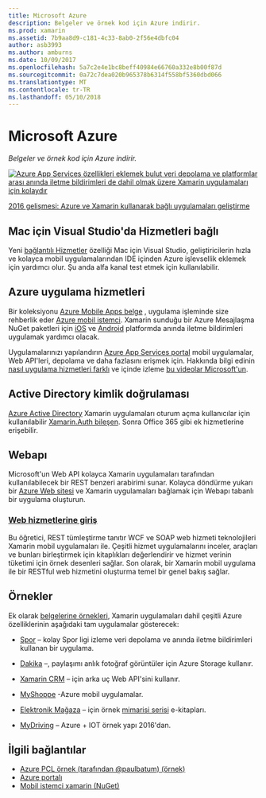 ```yaml
---
title: Microsoft Azure
description: Belgeler ve örnek kod için Azure indirir.
ms.prod: xamarin
ms.assetid: 7b9aa8d9-c181-4c33-8ab0-2f56e4dbfc04
author: asb3993
ms.author: amburns
ms.date: 10/09/2017
ms.openlocfilehash: 5a7c2e4e1bc8beff40984e66760a332e8b00f87d
ms.sourcegitcommit: 0a72c7dea020b965378b6314f558bf5360dbd066
ms.translationtype: MT
ms.contentlocale: tr-TR
ms.lasthandoff: 05/10/2018
---
```

# <a name="microsoft-azure"></a>Microsoft Azure

_Belgeler ve örnek kod için Azure indirir._

[ ![](images/evolve-mikej-azure-sml.png "Azure App Services özellikleri eklemek bulut veri depolama ve platformlar arası anında iletme bildirimleri de dahil olmak üzere Xamarin uygulamaları için kolaydır")](https://evolve.xamarin.com/session/56ec886fde91c6253c277bc6)

[2016 gelişmesi: Azure ve Xamarin kullanarak bağlı uygulamaları geliştirme](https://evolve.xamarin.com/session/56ec886fde91c6253c277bc6)

## <a name="connected-services-in-visual-studio-for-mac"></a>Mac için Visual Studio'da Hizmetleri bağlı

Yeni [bağlantılı Hizmetler](connected-services.md) özelliği Mac için Visual Studio, geliştiricilerin hızla ve kolayca mobil uygulamalarından IDE içinden Azure işlevsellik eklemek için yardımcı olur. Şu anda alfa kanal test etmek için kullanılabilir.


## <a name="azure-app-services"></a>Azure uygulama hizmetleri

Bir koleksiyonu [Azure Mobile Apps belge](~/cross-platform/data-cloud/mobile-apps.md) , uygulama işleminde size rehberlik eder [Azure mobil istemci](https://www.nuget.org/packages/Microsoft.Azure.Mobile.Client/).
Xamarin sunduğu bir Azure Mesajlaşma NuGet paketleri için [iOS](https://www.nuget.org/packages/Xamarin.Azure.NotificationHubs.iOS/) ve [Android](https://www.nuget.org/packages/Xamarin.Azure.NotificationHubs.Android/) platformda anında iletme bildirimleri uygulamak yardımcı olacak.

Uygulamalarınızı yapılandırın [Azure App Services portal](https://portal.azure.com/) mobil uygulamalar, Web API'leri, depolama ve daha fazlasını erişmek için. Hakkında bilgi edinin [nasıl uygulama hizmetleri farklı](http://azure.microsoft.com/updates/whats-new-with-azure-app-service/) ve içinde izleme [bu videolar Microsoft'un](http://azure.microsoft.com/campaigns/azure-march-announcement/).

## <a name="active-directory-authentication"></a>Active Directory kimlik doğrulaması

[Azure Active Directory](~/cross-platform/data-cloud/active-directory/index.md) Xamarin uygulamaları oturum açma kullanıcılar için kullanılabilir [Xamarin.Auth bileşen](https://www.nuget.org/packages/Xamarin.Auth/).
Sonra Office 365 gibi ek hizmetlerine erişebilir.

## <a name="webapi"></a>Webapı

Microsoft'un Web API kolayca Xamarin uygulamaları tarafından kullanılabilecek bir REST benzeri arabirimi sunar.
Kolayca döndürme yukarı bir [Azure Web sitesi](https://trywebsites.azurewebsites.net/) ve Xamarin uygulamaları bağlamak için Webapı tabanlı bir uygulama oluşturun.


###  <a name="introduction-to-web-servicescross-platformdata-cloudweb-servicesindexmd"></a>[Web hizmetlerine giriş](~/cross-platform/data-cloud/web-services/index.md)

Bu öğretici, REST tümleştirme tanıtır WCF ve SOAP web hizmeti teknolojileri Xamarin mobil uygulamaları ile. Çeşitli hizmet uygulamalarını inceler, araçları ve bunları birleştirmek için kitaplıkları değerlendirir ve hizmet verinin tüketimi için örnek desenleri sağlar. Son olarak, bir Xamarin mobil uygulama ile bir RESTful web hizmetini oluşturma temel bir genel bakış sağlar.

## <a name="samples"></a>Örnekler

Ek olarak [belgelerine örnekleri](https://github.com/xamarin/mobile-samples/tree/master/Azure), Xamarin uygulamaları dahil çeşitli Azure özelliklerinin aşağıdaki tam uygulamalar gösterecek:

- [Spor](https://github.com/xamarin/Sport) – kolay Spor ligi izleme veri depolama ve anında iletme bildirimleri kullanan bir uygulama.
- [Dakika](https://github.com/pierceboggan/Moments) –, paylaşımı anlık fotoğraf görüntüler için Azure Storage kullanır.
- [Xamarin CRM](https://github.com/xamarin/app-crm) – için arka uç Web API'sini kullanır.
- [MyShoppe](https://github.com/jamesmontemagno/MyShoppe) -Azure mobil uygulamalar.

- [Elektronik Mağaza](https://github.com/dotnet-architecture/eShopOnContainers) – için örnek [mimarisi serisi](https://www.microsoft.com/net/learn/architecture) e-kitapları.
- [MyDriving](https://azure.microsoft.com/campaigns/mydriving/) – Azure + IOT örnek yapı 2016'dan.


## <a name="related-links"></a>İlgili bağlantılar

- [Azure PCL örnek (tarafından @paulbatum) (örnek)](https://github.com/paulbatum/mobile-services-xamarin-pcl)
- [Azure portalı](http://azure.microsoft.com/)
- [Mobil istemci xamarin (NuGet)](https://www.nuget.org/packages/Microsoft.Azure.Mobile.Client/)
